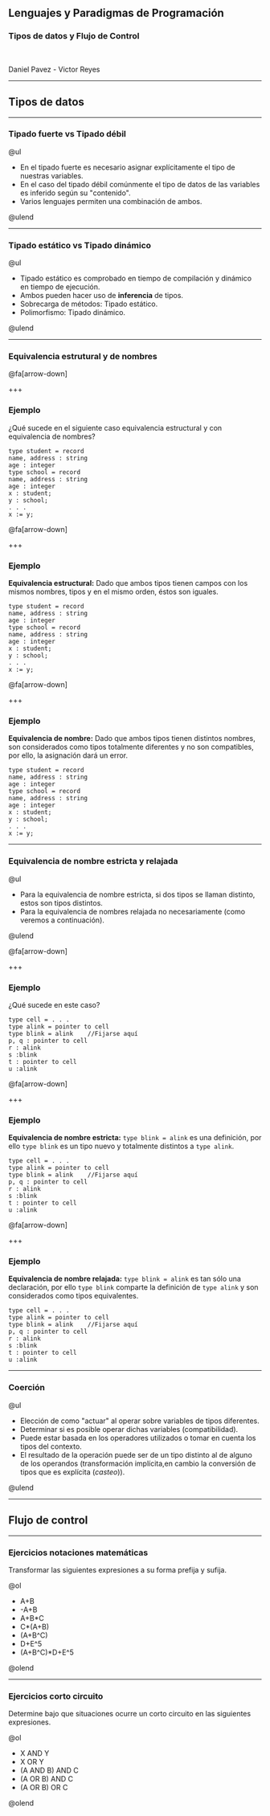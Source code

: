 ## Lenguajes y Paradigmas de Programación
### Tipos de datos y Flujo de Control

<br>

Daniel Pavez - Victor Reyes

---
## Tipos de datos
---
### Tipado fuerte vs Tipado débil

@ul

- En el tipado fuerte es necesario asignar explícitamente el tipo de nuestras variables.
- En el caso del tipado débil comúnmente el tipo de datos de las variables es inferido según su "contenido".
- Varios lenguajes permiten una combinación de ambos.

@ulend

---
### Tipado estático vs Tipado dinámico

@ul

- Tipado estático es comprobado en tiempo de compilación y dinámico en tiempo de ejecución.
- Ambos pueden hacer uso de **inferencia** de tipos.
- Sobrecarga de métodos: Tipado estático.
- Polimorfismo: Tipado dinámico.

@ulend

---
### Equivalencia estrutural y de nombres




@fa[arrow-down]

+++

### Ejemplo

¿Qué sucede en el siguiente caso equivalencia estructural y con equivalencia de nombres?

```
type student = record
name, address : string
age : integer
type school = record
name, address : string
age : integer
x : student;
y : school;
. . .
x := y;
```

@fa[arrow-down]

+++

### Ejemplo

**Equivalencia estructural:** Dado que ambos tipos tienen campos con los mismos nombres, tipos y en el mismo orden, éstos son iguales.

```
type student = record
name, address : string
age : integer
type school = record
name, address : string
age : integer
x : student;
y : school;
. . .
x := y;
```

@fa[arrow-down]

+++

### Ejemplo

**Equivalencia de nombre:** Dado que ambos tipos tienen distintos nombres, son considerados como tipos totalmente diferentes y no son compatibles, por ello, la asignación dará un error.

```
type student = record
name, address : string
age : integer
type school = record
name, address : string
age : integer
x : student;
y : school;
. . .
x := y;
```

---

### Equivalencia de nombre estricta y relajada

@ul

- Para la equivalencia de nombre estricta, si dos tipos se llaman distinto, estos son tipos distintos.
- Para la equivalencia de nombres relajada no necesariamente (como veremos a continuación).

@ulend

@fa[arrow-down]

+++

### Ejemplo

¿Qué sucede en este caso?

```
type cell = . . . 
type alink = pointer to cell
type blink = alink    //Fijarse aquí
p, q : pointer to cell
r : alink
s :blink
t : pointer to cell
u :alink
```

@fa[arrow-down]

+++

### Ejemplo

**Equivalencia de nombre estricta:** `type blink = alink` es una definición, por ello `type blink` es un tipo nuevo y totalmente distintos a `type alink`.

```
type cell = . . . 
type alink = pointer to cell
type blink = alink    //Fijarse aquí
p, q : pointer to cell
r : alink
s :blink
t : pointer to cell
u :alink
```

@fa[arrow-down]

+++

### Ejemplo

**Equivalencia de nombre relajada:** `type blink = alink` es tan sólo una declaración, por ello `type blink` comparte la definición de `type alink` y son considerados como tipos equivalentes.

```
type cell = . . . 
type alink = pointer to cell
type blink = alink    //Fijarse aquí
p, q : pointer to cell
r : alink
s :blink
t : pointer to cell
u :alink
```

---
### Coerción

@ul

- Elección de como "actuar" al operar sobre variables de tipos diferentes.
- Determinar si es posible operar dichas variables (compatibilidad).
- Puede estar basada en los operadores utilizados o tomar en cuenta los tipos del contexto.
- El resultado de la operación puede ser de un tipo distinto al de alguno de los operandos (transformación implícita,en cambio la conversión de tipos que es explícita (*casteo*)).

@ulend

---
## Flujo de control
---
### Ejercicios notaciones matemáticas

Transformar las siguientes expresiones a su forma prefija y sufija.

@ol

- A+B
- -A+B
- A+B\*C
- C\*(A+B)
- (A+B^C)
- D+E^5
- (A+B^C)\*D+E^5

@olend

---
### Ejercicios corto circuito

Determine bajo que situaciones ocurre un corto circuito en las siguientes expresiones.

@ol

- X AND Y
- X OR Y
- (A AND B) AND C
- (A OR B) AND C
- (A OR B) OR C

@olend